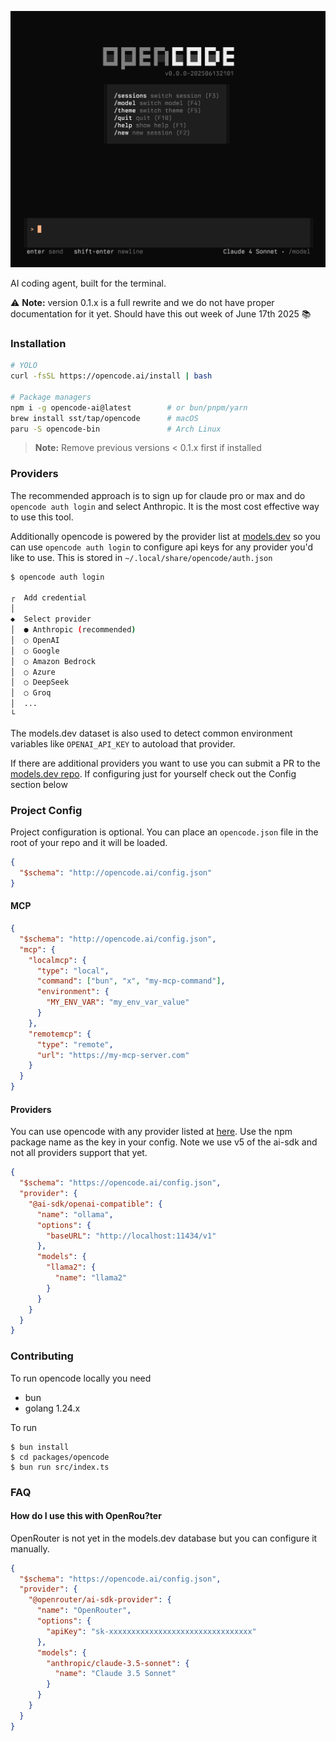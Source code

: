 [![OpenCode Terminal UI](screenshot.png)](https://github.com/sst/opencode)

AI coding agent, built for the terminal.

⚠️ **Note:** version 0.1.x is a full rewrite and we do not have proper documentation for it yet. Should have this out week of June 17th 2025 📚

### Installation

```bash
# YOLO
curl -fsSL https://opencode.ai/install | bash

# Package managers
npm i -g opencode-ai@latest        # or bun/pnpm/yarn
brew install sst/tap/opencode      # macOS
paru -S opencode-bin               # Arch Linux
```

> **Note:** Remove previous versions < 0.1.x first if installed

### Providers

The recommended approach is to sign up for claude pro or max and do `opencode auth login` and select Anthropic. It is the most cost effective way to use this tool.

Additionally opencode is powered by the provider list at [models.dev](https://models.dev) so you can use `opencode auth login` to configure api keys for any provider you'd like to use. This is stored in `~/.local/share/opencode/auth.json`

```bash
$ opencode auth login

┌  Add credential
│
◆  Select provider
│  ● Anthropic (recommended)
│  ○ OpenAI
│  ○ Google
│  ○ Amazon Bedrock
│  ○ Azure
│  ○ DeepSeek
│  ○ Groq
│  ...
└
```

The models.dev dataset is also used to detect common environment variables like `OPENAI_API_KEY` to autoload that provider.

If there are additional providers you want to use you can submit a PR to the [models.dev repo](https://github.com/sst/models.dev). If configuring just for yourself check out the Config section below

### Project Config

Project configuration is optional. You can place an `opencode.json` file in the root of your repo and it will be loaded.

```json title="opencode.json"
{
  "$schema": "http://opencode.ai/config.json"
}
```

#### MCP

```json title="opencode.json"
{
  "$schema": "http://opencode.ai/config.json",
  "mcp": {
    "localmcp": {
      "type": "local",
      "command": ["bun", "x", "my-mcp-command"],
      "environment": {
        "MY_ENV_VAR": "my_env_var_value"
      }
    },
    "remotemcp": {
      "type": "remote",
      "url": "https://my-mcp-server.com"
    }
  }
}
```

#### Providers

You can use opencode with any provider listed at [here](https://ai-sdk.dev/providers/ai-sdk-providers). Use the npm package name as the key in your config. Note we use v5 of the ai-sdk and not all providers support that yet.

```json title="opencode.json"
{
  "$schema": "https://opencode.ai/config.json",
  "provider": {
    "@ai-sdk/openai-compatible": {
      "name": "ollama",
      "options": {
        "baseURL": "http://localhost:11434/v1"
      },
      "models": {
        "llama2": {
          "name": "llama2"
        }
      }
    }
  }
}
```

### Contributing

To run opencode locally you need

- bun
- golang 1.24.x

To run

```
$ bun install
$ cd packages/opencode
$ bun run src/index.ts
```

### FAQ

#### How do I use this with OpenRou?ter

OpenRouter is not yet in the models.dev database but you can configure it manually.

```json title="opencode.json"
{
  "$schema": "https://opencode.ai/config.json",
  "provider": {
    "@openrouter/ai-sdk-provider": {
      "name": "OpenRouter",
      "options": {
        "apiKey": "sk-xxxxxxxxxxxxxxxxxxxxxxxxxxxxxxxx"
      },
      "models": {
        "anthropic/claude-3.5-sonnet": {
          "name": "Claude 3.5 Sonnet"
        }
      }
    }
  }
}
```
